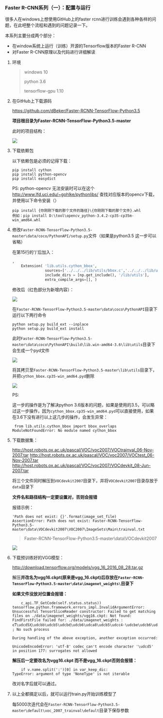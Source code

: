 ### Faster R-CNN系列（一）：配置与运行

很多人在windows上想使用GitHub上的faster rcnn进行训练会遇到各种各样的问题，在此吧整个流程和遇到的问题记录一下。

本系列主要分成两个部分：

* 在window系统上运行（训练）开源的Tensorflow版本的Faster R-CNN
* 对Faster R-CNN原理以及代码进行详细解读

1. 环境

   > windows 10
   >
   > python 3.6
   >
   > tensorflow-gpu 1.10

2. 在GitHub上下载源码

   https://github.com/dBeker/Faster-RCNN-TensorFlow-Python3.5

   **项目根目录为Faster-RCNN-TensorFlow-Python3.5-master**

   此时的项目结构：

   ![](images/frcnn1.png)

3. 下载依赖包

   以下依赖包是必须的记得下载：

   ```
   pip install cython
   pip install python-opencv 
   pip install easydict
   ```

   PS: python-opencv 无法安装时可以在这个<http://www.lfd.uci.edu/~gohlke/pythonlibs/>  查找对应版本的opencv下载，并使用以下命令安装（）

   ```shell
   pip install {你刚刚下载的那个文件的路径}\{你刚刚下载的那个文件}.whl
   例如：pip install D:\tool\opencv_python-3.4.2-cp35-cp35m-win_amd64.whl
   ```

4. 修改`Faster-RCNN-TensorFlow-Python3.5-master\data/coco/PythonAPI/setup.py`文件（如果是python3.5 这一步可以省略）

   在第15行的')'后加入：

   ```python
   ,
       Extension( 'lib.utils.cython_bbox',
                  sources=['../../../lib/utils/bbox.c','../../../lib/utils/bbox.pyx'],
                  include_dirs = [np.get_include(), '/lib/utils'], 
                  extra_compile_args=[], )
   ```

   修改后（红色部分为新增内容）：

   ![](images/frcnn3.png)

   在`Faster-RCNN-TensorFlow-Python3.5-master\data\coco\PythonAPI`目录下运行以下两行命令

   ```
   python setup.py build_ext --inplace
   python setup.py build_ext install
   ```

   此时`Faster-RCNN-TensorFlow-Python3.5-master\data\coco\PythonAPI\build\lib.win-amd64-3.6\lib\utils`目录下会生成一个pyd文件

   ![](images/frcnn4.png)

   将其拷贝至`Faster-RCNN-TensorFlow-Python3.5-master\lib\utils`目录下，并把`cython_bbox.cp35-win_amd64.pyd`删除

   ![](images/frcnn5.png)

   PS:

   这一步的操作是为了解决python 3.6版本的问题，如果是使用的3.5，可以略过这一步操作，因为`cython_bbox.cp35-win_amd64.pyd`可以直接使用，如果在3.6下没有进行以上这几步的操作，会发生异常：

   ```
   	from lib.utils.cython_bbox import bbox_overlaps
   ModuleNotFoundError: No module named cython_bbox
   ```

5. 下载数据集：

   http://host.robots.ox.ac.uk/pascal/VOC/voc2007/VOCtrainval_06-Nov-2007.tar
   http://host.robots.ox.ac.uk/pascal/VOC/voc2007/VOCtest_06-Nov-2007.tar
   http://host.robots.ox.ac.uk/pascal/VOC/voc2007/VOCdevkit_08-Jun-2007.tar

   将三个文件同时解压到`VOCdevkit2007`目录下，并将`VOCdevkit2007`目录存放于`data`目录下

   **文件名和路径结构一定要设置对，否则会报错**

   报错示例：

   ```
   'Path does not exist: {}'.format(image_set_file)
   AssertionError: Path does not exist: Faster-RCNN-TensorFlow-Python3.5-master\data\VOCdevkit2007\VOC2007\ImageSets\Main\trainval.txt
   ```

   	>Faster-RCNN-TensorFlow-Python3.5-master\data\VOCdevkit2007

   ![](images/frcnn2.png)

6. 下载预训练好的VGG模型：

   <http://download.tensorflow.org/models/vgg_16_2016_08_28.tar.gz>

   解压**并改名为vgg16.ckpt(原来是vgg_16.ckpt)**后**存放在`Faster-RCNN-TensorFlow-Python3.5-master\data\imagenet_weights\`目录下**

   **如果文件没放对位置会报错：**

   ```
       c_api.TF_GetCode(self.status.status))
   tensorflow.python.framework.errors_impl.InvalidArgumentError: Unsuccessful TensorSliceReader constructor: Failed to get matching files on ./data/imagenet_weights/vgg16.ckpt: Not found: FindFirstFile failed for: ./data/imagenet_weights : ϵͳ\udcd5Ҳ\udcbb\udcb5\udcbdָ\udcb6\udca8\udcb5\udcc4·\udcbe\udcb6\udca1\udca3
   ; No such process

   During handling of the above exception, another exception occurred:

   UnicodeEncodeError: 'utf-8' codec can't encode character '\udcd5' in position 177: surrogates not allowed
   ```

   **解压后一定要改名为vgg16.ckpt 而不是vgg_16.ckpt否则会报错：**

   ```error
       if v.name.split(':')[0] in var_keep_dic:
   TypeError: argument of type 'NoneType' is not iterable
   ```

   改对名字后就可以通过。

7. 以上全都搞定以后，就可以运行train.py开始训练模型了

   每5000次迭代会在`Faster-RCNN-TensorFlow-Python3.5-master\default\voc_2007_trainval\default`目录下保存参数

   ​

   ​

   ​

   ​

   ​